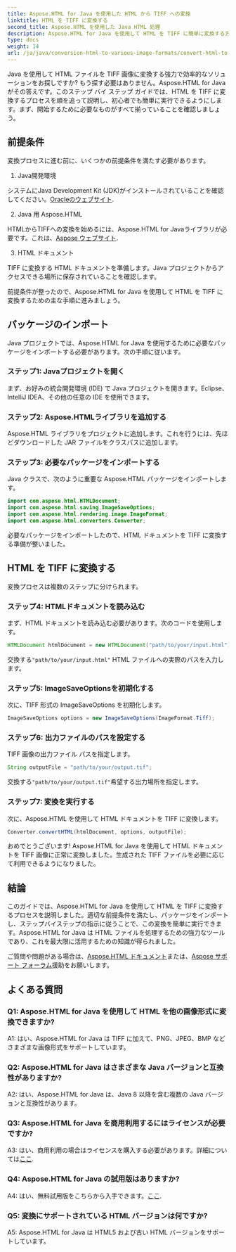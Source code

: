 ```yaml
---
title: Aspose.HTML for Java を使用した HTML から TIFF への変換
linktitle: HTML を TIFF に変換する
second_title: Aspose.HTML を使用した Java HTML 処理
description: Aspose.HTML for Java を使用して HTML を TIFF に簡単に変換する方法を学びます。効率的なドキュメント処理のためのステップバイステップ ガイド。
type: docs
weight: 14
url: /ja/java/conversion-html-to-various-image-formats/convert-html-to-tiff/
---
```

Java を使用して HTML ファイルを TIFF 画像に変換する強力で効率的なソリューションをお探しですか? もう探す必要はありません。Aspose.HTML for Java がその答えです。このステップ バイ ステップ ガイドでは、HTML を TIFF に変換するプロセスを順を追って説明し、初心者でも簡単に実行できるようにします。まず、開始するために必要なものがすべて揃っていることを確認しましょう。

## 前提条件

変換プロセスに進む前に、いくつかの前提条件を満たす必要があります。

1. Java開発環境

システムにJava Development Kit (JDK)がインストールされていることを確認してください。[Oracleのウェブサイト](https://www.oracle.com/java/technologies/javase-downloads.html).

2. Java 用 Aspose.HTML

 HTMLからTIFFへの変換を始めるには、Aspose.HTML for Javaライブラリが必要です。これは、[Aspose ウェブサイト](https://releases.aspose.com/html/java/).

3. HTML ドキュメント

TIFF に変換する HTML ドキュメントを準備します。Java プロジェクトからアクセスできる場所に保存されていることを確認します。

前提条件が整ったので、Aspose.HTML for Java を使用して HTML を TIFF に変換するための主な手順に進みましょう。

## パッケージのインポート

Java プロジェクトでは、Aspose.HTML for Java を使用するために必要なパッケージをインポートする必要があります。次の手順に従います。

### ステップ1: Javaプロジェクトを開く

まず、お好みの統合開発環境 (IDE) で Java プロジェクトを開きます。Eclipse、IntelliJ IDEA、その他の任意の IDE を使用できます。

### ステップ2: Aspose.HTMLライブラリを追加する

Aspose.HTML ライブラリをプロジェクトに追加します。これを行うには、先ほどダウンロードした JAR ファイルをクラスパスに追加します。

### ステップ3: 必要なパッケージをインポートする

Java クラスで、次のように重要な Aspose.HTML パッケージをインポートします。

```java
import com.aspose.html.HTMLDocument;
import com.aspose.html.saving.ImageSaveOptions;
import com.aspose.html.rendering.image.ImageFormat;
import com.aspose.html.converters.Converter;
```

必要なパッケージをインポートしたので、HTML ドキュメントを TIFF に変換する準備が整いました。

## HTML を TIFF に変換する

変換プロセスは複数のステップに分けられます。

### ステップ4: HTMLドキュメントを読み込む

まず、HTML ドキュメントを読み込む必要があります。次のコードを使用します。

```java
HTMLDocument htmlDocument = new HTMLDocument("path/to/your/input.html");
```

交換する`"path/to/your/input.html"` HTML ファイルへの実際のパスを入力します。

### ステップ5: ImageSaveOptionsを初期化する

次に、TIFF 形式の ImageSaveOptions を初期化します。

```java
ImageSaveOptions options = new ImageSaveOptions(ImageFormat.Tiff);
```

### ステップ6: 出力ファイルのパスを設定する

TIFF 画像の出力ファイル パスを指定します。

```java
String outputFile = "path/to/your/output.tif";
```

交換する`"path/to/your/output.tif"`希望する出力場所を指定します。

### ステップ7: 変換を実行する

次に、Aspose.HTML を使用して HTML ドキュメントを TIFF に変換します。

```java
Converter.convertHTML(htmlDocument, options, outputFile);
```

おめでとうございます! Aspose.HTML for Java を使用して HTML ドキュメントを TIFF 画像に正常に変換しました。生成された TIFF ファイルを必要に応じて利用できるようになりました。

## 結論

このガイドでは、Aspose.HTML for Java を使用して HTML を TIFF に変換するプロセスを説明しました。適切な前提条件を満たし、パッケージをインポートし、ステップバイステップの指示に従うことで、この変換を簡単に実行できます。Aspose.HTML for Java は HTML ファイルを処理するための強力なツールであり、これを最大限に活用するための知識が得られました。

ご質問や問題がある場合は、[Aspose.HTML ドキュメント](https://reference.aspose.com/html/java/)または、[Aspose サポート フォーラム](https://forum.aspose.com/)援助をお願いします。

## よくある質問

### Q1: Aspose.HTML for Java を使用して HTML を他の画像形式に変換できますか?

A1: はい、Aspose.HTML for Java は TIFF に加えて、PNG、JPEG、BMP などさまざまな画像形式をサポートしています。

### Q2: Aspose.HTML for Java はさまざまな Java バージョンと互換性がありますか?

A2: はい、Aspose.HTML for Java は、Java 8 以降を含む複数の Java バージョンと互換性があります。

### Q3: Aspose.HTML for Java を商用利用するにはライセンスが必要ですか?

 A3: はい、商用利用の場合はライセンスを購入する必要があります。詳細については[ここ](https://purchase.aspose.com/buy).

### Q4: Aspose.HTML for Java の試用版はありますか?

 A4: はい、無料試用版をこちらから入手できます。[ここ](https://releases.aspose.com/html/java).

### Q5: 変換にサポートされている HTML バージョンは何ですか?

A5: Aspose.HTML for Java は HTML5 および古い HTML バージョンをサポートしています。